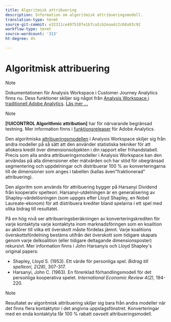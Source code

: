 ```yaml
---
title: Algoritmisk attribuering
description: Information om algoritmisk attribueringsmodell.
translation-type: tm+mt
source-git-commit: e32311ce4975107e1b7ca2cb2eaadc2c68a93c92
workflow-type: tm+mt
source-wordcount: '313'
ht-degree: 4%

---
```



# Algoritmisk attribuering

>[!NOTE]
>
>Dokumentationen för Analysis Workspace i Customer Journey Analytics finns nu. Dess funktioner skiljer sig något från [Analysis Workspace i traditionell Adobe Analytics](https://docs.adobe.com/content/help/en/analytics/analyze/analysis-workspace/home.html). [Läs mer …](/help/getting-started/cja-aa.md)

>[!NOTE]
>
>**[!UICONTROL Algorithmic attribution]** har för närvarande begränsad testning. Mer information finns i [funktionsreleaser](https://docs.adobe.com/content/help/sv-SE/analytics/landing/an-releases.html) för Adobe Analytics.

Den algoritmiska [attribueringsmodellen](models.md) i Analysis Workspace skiljer sig från andra modeller på så sätt att den använder statistiska tekniker för att allokera kredit över dimensionsobjekten i din rapport eller frihandstabell. Precis som alla andra attribueringsmodeller i Analysis Workspace kan den användas på alla dimensioner eller mätvärden och har stöd för obegränsad segmentering och uppdelningar och distribuerar 100 % av konverteringarna till de dimensioner som anges i tabellen (kallas även&quot;fraktionerad&quot; attribuering).

Den algoritm som används för attribuering bygger på Harsanyi Dividend från kooperativ spelteori. Harsanyi-utdelningen är en generalisering av Shapley-värdelösningen (som uppges efter Lloyd Shapley, en Nobel Laureate-ekonom) för att distribuera krediter bland spelarna i ett spel med olika bidrag till resultatet.

På en hög nivå ser attribueringsberäkningen av konverteringskrediten för varje kontaktyta varje kontaktyta inom marknadsföringen som en koalition av aktörer till vilka ett överskott måste fördelas jämnt. Varje koalitions överskottsfördelning bestäms utifrån det överskott som tidigare skapats genom varje delkoalition (eller tidigare deltagande dimensionsposter) rekursivt. Mer information finns i John Harsanyis och Lloyd Shapley&#39;s original papers:

* Shapley, Lloyd S. (1953). Ett värde för personliga spel. *Bidrag till spelteori, 2(28)*, 307-317.
* Harsanyi, John C. (1963). En förenklad förhandlingsmodell för det personliga kooperativa spelet. *International Economic Review 4(2)*, 194-220.

>[!NOTE]
>
>Resultatet av algoritmisk attribuering skiljer sig bara från andra modeller när det finns flera kontaktytor i det angivna uppslagsfönstret. Konverteringar med en enda kontaktyta får 100 % rabatt oavsett attribueringsmodell.
